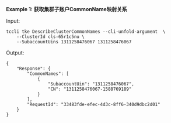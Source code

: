 **Example 1: 获取集群子账户CommonName映射关系**



Input: 

```
tccli tke DescribeClusterCommonNames --cli-unfold-argument  \
    --ClusterId cls-65r1c5nu \
    --SubaccountUins 1311258476067 1311258476067
```

Output: 
```
{
    "Response": {
        "CommonNames": [
            {
                "SubaccountUin": "1311258476067",
                "CN": "1311258476067-1588769189"
            }
        ],
        "RequestId": "33483fde-efec-4d3c-8ff6-340d9dbc2d01"
    }
}
```

